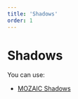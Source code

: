 ```yaml
---
title: 'Shadows'
order: 1
---
```


# Shadows

You can use:

* [MOZAIC Shadows](http://mozaic.adeo.cloud/Foundations/Shadows/)
